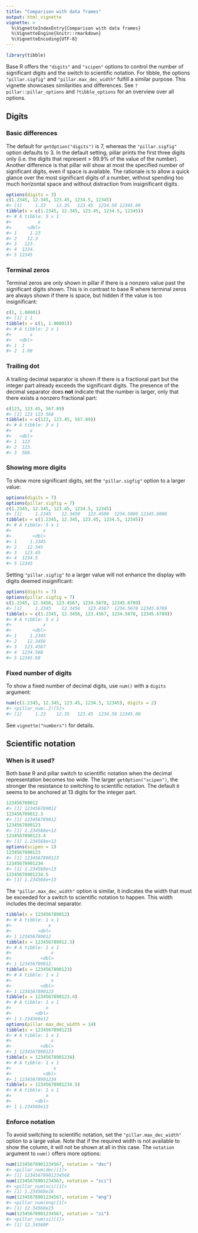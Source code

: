 ```yaml
---
title: "Comparison with data frames"
output: html_vignette
vignette: >
  %\VignetteIndexEntry{Comparison with data frames}
  %\VignetteEngine{knitr::rmarkdown}
  %\VignetteEncoding{UTF-8}
---
```





```r
library(tibble)
```

Base R offers the `"digits"` and `"scipen"` options to control the number of significant digits and the switch to scientific notation.
For tibble, the options `"pillar.sigfig"` and `"pillar.max_dec_width"` fulfill a similar purpose.
This vignette showcases similarities and differences.
See `?pillar::pillar_options` and `?tibble_options` for an overview over all options.

## Digits

### Basic differences

The default for `getOption("digits")` is 7, whereas the `"pillar.sigfig"` option defaults to 3.
In the default setting, pillar prints the first three digits only (i.e. the digits that represent > 99.9% of the value of the number).
Another difference is that pillar will show at most the specified number of significant digits, even if space is available.
The rationale is to allow a quick glance over the most significant digits of a number, without spending too much horizontal space and without distraction from insignificant digits.


```r
options(digits = 3)
c(1.2345, 12.345, 123.45, 1234.5, 12345)
#> [1]     1.23    12.35   123.45  1234.50 12345.00
tibble(x = c(1.2345, 12.345, 123.45, 1234.5, 12345))
#> # A tibble: 5 x 1
#>          x
#>      <dbl>
#> 1     1.23
#> 2    12.3 
#> 3   123.  
#> 4  1234.  
#> 5 12345
```

### Terminal zeros

Terminal zeros are only shown in pillar if there is a nonzero value past the significant digits shown.
This is in contrast to base R where terminal zeros are always shown if there is space, but hidden if the value is too insignificant:


```r
c(1, 1.00001)
#> [1] 1 1
tibble(x = c(1, 1.00001))
#> # A tibble: 2 x 1
#>       x
#>   <dbl>
#> 1  1   
#> 2  1.00
```

### Trailing dot

A trailing decimal separator is shown if there is a fractional part but the integer part already exceeds the significant digits.
The presence of the decimal separator does **not** indicate that the number is larger, only that there exists a nonzero fractional part:


```r
c(123, 123.45, 567.89)
#> [1] 123 123 568
tibble(x = c(123, 123.45, 567.89))
#> # A tibble: 3 x 1
#>       x
#>   <dbl>
#> 1  123 
#> 2  123.
#> 3  568.
```

### Showing more digits

To show more significant digits, set the `"pillar.sigfig"` option to a larger value:


```r
options(digits = 7)
options(pillar.sigfig = 7)
c(1.2345, 12.345, 123.45, 1234.5, 12345)
#> [1]     1.2345    12.3450   123.4500  1234.5000 12345.0000
tibble(x = c(1.2345, 12.345, 123.45, 1234.5, 12345))
#> # A tibble: 5 x 1
#>            x
#>        <dbl>
#> 1     1.2345
#> 2    12.345 
#> 3   123.45  
#> 4  1234.5   
#> 5 12345
```

Setting `"pillar.sigfig"` to a larger value will not enhance the display with digits deemed insignificant:


```r
options(digits = 7)
options(pillar.sigfig = 7)
c(1.2345, 12.3456, 123.4567, 1234.5678, 12345.6789)
#> [1]     1.2345    12.3456   123.4567  1234.5678 12345.6789
tibble(x = c(1.2345, 12.3456, 123.4567, 1234.5678, 12345.6789))
#> # A tibble: 5 x 1
#>            x
#>        <dbl>
#> 1     1.2345
#> 2    12.3456
#> 3   123.4567
#> 4  1234.568 
#> 5 12345.68
```

### Fixed number of digits

To show a fixed number of decimal digits, use `num()` with a `digits` argument:


```r
num(c(1.2345, 12.345, 123.45, 1234.5, 12345), digits = 2)
#> <pillar_num:.2![5]>
#> [1]     1.23    12.35   123.45  1234.50 12345.00
```

See `vignette("numbers")` for details.

## Scientific notation

### When is it used?

Both base R and pillar switch to scientific notation when the decimal representation becomes too wide.
The larger `getOption("scipen")`, the stronger the resistance to switching to scientific notation.
The default `0` seems to be anchored at 13 digits for the integer part.


```r
123456789012
#> [1] 123456789012
123456789012.3
#> [1] 123456789012
1234567890123
#> [1] 1.234568e+12
1234567890123.4
#> [1] 1.234568e+12
options(scipen = 1)
1234567890123
#> [1] 1234567890123
12345678901234
#> [1] 1.234568e+13
12345678901234.5
#> [1] 1.234568e+13
```

The `"pillar.max_dec_width"` option is similar, it indicates the width that must be exceeded for a switch to scientific notation to happen.
This width includes the decimal separator.


```r
tibble(x = 123456789012)
#> # A tibble: 1 x 1
#>              x
#>          <dbl>
#> 1 123456789012
tibble(x = 123456789012.3)
#> # A tibble: 1 x 1
#>               x
#>           <dbl>
#> 1 123456789012.
tibble(x = 1234567890123)
#> # A tibble: 1 x 1
#>               x
#>           <dbl>
#> 1 1234567890123
tibble(x = 1234567890123.4)
#> # A tibble: 1 x 1
#>             x
#>         <dbl>
#> 1 1.234568e12
options(pillar.max_dec_width = 14)
tibble(x = 1234567890123)
#> # A tibble: 1 x 1
#>               x
#>           <dbl>
#> 1 1234567890123
tibble(x = 12345678901234)
#> # A tibble: 1 x 1
#>                x
#>            <dbl>
#> 1 12345678901234
tibble(x = 12345678901234.5)
#> # A tibble: 1 x 1
#>             x
#>         <dbl>
#> 1 1.234568e13
```

### Enforce notation

To avoid switching to scientific notation, set the `"pillar.max_dec_width"` option to a large value.
Note that if the required width is not available to show the column, it will not be shown at all in this case.
The `notation` argument to `num()` offers more options:


```r
num(12345678901234567, notation = "dec")
#> <pillar_num(dec)[1]>
#> [1] 12345678901234568
num(12345678901234567, notation = "sci")
#> <pillar_num(sci)[1]>
#> [1] 1.234568e16
num(12345678901234567, notation = "eng")
#> <pillar_num(eng)[1]>
#> [1] 12.34568e15
num(12345678901234567, notation = "si")
#> <pillar_num(si)[1]>
#> [1] 12.34568P
```
